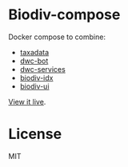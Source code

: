 # Biodiv-compose

Docker compose to combine:

- [taxadata](http://github.com/diogok/taxadata)
- [dwc-bot](http://github.com/diogok/dwc-bot)
- [dwc-services](http://github.com/diogok/dwc-services)
- [biodiv-idx](http://github.com/diogok/biodiv-idx)
- [biodiv-ui](http://github.com/diogok/biodiv-ui)

[View it live](http://159.203.76.187/).

# License

MIT


